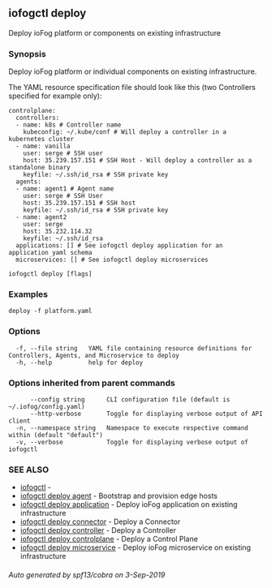 ## iofogctl deploy

Deploy ioFog platform or components on existing infrastructure

### Synopsis

Deploy ioFog platform or individual components on existing infrastructure.

The YAML resource specification file should look like this (two Controllers specified for example only):
```
controlplane:
  controllers:
  - name: k8s # Controller name
    kubeconfig: ~/.kube/conf # Will deploy a controller in a kubernetes cluster
  - name: vanilla 
    user: serge # SSH user
    host: 35.239.157.151 # SSH Host - Will deploy a controller as a standalone binary
    keyfile: ~/.ssh/id_rsa # SSH private key
  agents:
  - name: agent1 # Agent name
    user: serge # SSH User
    host: 35.239.157.151 # SSH host
    keyfile: ~/.ssh/id_rsa # SSH private key
  - name: agent2
    user: serge
    host: 35.232.114.32
    keyfile: ~/.ssh/id_rsa
  applications: [] # See iofogctl deploy application for an application yaml schema
  microservices: [] # See iofogctl deploy microservices

```


```
iofogctl deploy [flags]
```

### Examples

```
deploy -f platform.yaml
```

### Options

```
  -f, --file string   YAML file containing resource definitions for Controllers, Agents, and Microservice to deploy
  -h, --help          help for deploy
```

### Options inherited from parent commands

```
      --config string      CLI configuration file (default is ~/.iofog/config.yaml)
      --http-verbose       Toggle for displaying verbose output of API client
  -n, --namespace string   Namespace to execute respective command within (default "default")
  -v, --verbose            Toggle for displaying verbose output of iofogctl
```

### SEE ALSO

* [iofogctl](iofogctl.md)	 - 
* [iofogctl deploy agent](iofogctl_deploy_agent.md)	 - Bootstrap and provision edge hosts
* [iofogctl deploy application](iofogctl_deploy_application.md)	 - Deploy ioFog application on existing infrastructure
* [iofogctl deploy connector](iofogctl_deploy_connector.md)	 - Deploy a Connector
* [iofogctl deploy controller](iofogctl_deploy_controller.md)	 - Deploy a Controller
* [iofogctl deploy controlplane](iofogctl_deploy_controlplane.md)	 - Deploy a Control Plane
* [iofogctl deploy microservice](iofogctl_deploy_microservice.md)	 - Deploy ioFog microservice on existing infrastructure

###### Auto generated by spf13/cobra on 3-Sep-2019
